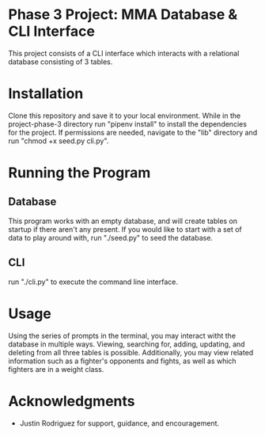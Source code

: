 # Phase 3 Project: MMA Database & CLI Interface

This project consists of a CLI interface which interacts with a relational database consisting of 3 tables. 

# Installation

Clone this repository and save it to your local environment. While in the project-phase-3 directory run "pipenv install" to install the dependencies for the project. If permissions are needed, navigate to the "lib" directory and run "chmod +x seed.py cli.py".

# Running the Program

## Database

This program works with an empty database, and will create tables on startup if there aren't any present. If you would like to start with a set of data to play around with, run "./seed.py" to seed the database.

## CLI

run "./cli.py" to execute the command line interface. 

# Usage

Using the series of prompts in the terminal, you may interact witht the database in multiple ways. Viewing, searching for, adding, updating, and deleting from all three tables is possible. Additionally, you may view related information such as a fighter's opponents and fights, as well as which fighters are in a weight class. 

# Acknowledgments

* Justin Rodriguez for support, guidance, and encouragement. 